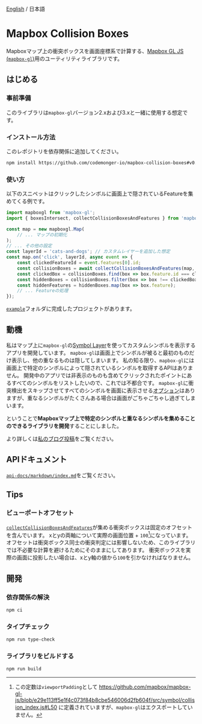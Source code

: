 [English](./README.md) / 日本語

# Mapbox Collision Boxes

Mapboxマップ上の衝突ボックスを画面座標系で計算する、[Mapbox GL JS (`mapbox-gl`)](https://docs.mapbox.com/mapbox-gl-js/guides/)用のユーティリティライブラリです。

## はじめる

### 事前準備

このライブラリは`mapbox-gl`バージョン2.xおよび3.xと一緒に使用する想定です。

### インストール方法

このレポジトリを依存関係に追加してください。

```sh
npm install https://github.com/codemonger-io/mapbox-collision-boxes#v0.2.1
```

### 使い方

以下のスニペットはクリックしたシンボルに画面上で隠されているFeatureを集めてくる例です。

```ts
import mapboxgl from 'mapbox-gl';
import { boxesIntersect, collectCollisionBoxesAndFeatures } from 'mapbox-collision-boxes';

const map = new mapboxgl.Map(
    // ... マップの初期化
);
// ... その他の設定
const layerId = 'cats-and-dogs'; // カスタムレイヤーを追加した想定
const map.on('click', layerId, async event => {
    const clickedFeatureId = event.features[0].id;
    const collisionBoxes = await collectCollisionBoxesAndFeatures(map, layerId);
    const clickedBox = collisionBoxes.find(box => box.feature.id === clickedFeatureId);
    const hiddenBoxes = collisionBoxes.filter(box => box !== clickedBox && boxesIntersect(box.box, clickedBox.box));
    const hiddenFeatures = hiddenBoxes.map(box => box.feature);
    // ... Featureの処理
});
```

[`example`](./example)フォルダに完成したプロジェクトがあります。

## 動機

私はマップ上に`mapbox-gl`の[Symbol Layer](https://docs.mapbox.com/mapbox-gl-js/style-spec/layers/#symbol)を使ってカスタムシンボルを表示するアプリを開発しています。
`mapbox-gl`は画面上でシンボルが被ると最初のものだけ表示し、他の重なるものは隠してしまいます。
私の知る限り、`mapbox-gl`には画面上で特定のシンボルによって隠されているシンボルを取得するAPIはありません。
開発中のアプリでは非表示のものも含めてクリックされたポイントにあるすべてのシンボルをリストしたいので、これでは不都合です。
`mapbox-gl`に衝突検出をスキップさせてすべてのシンボルを画面に表示させる[オプション](https://docs.mapbox.com/mapbox-gl-js/style-spec/layers/#layout-symbol-icon-allow-overlap)はありますが、重なるシンボルがたくさんある場合は画面がごちゃごちゃし過ぎてしまいます。

ということで**Mapboxマップ上で特定のシンボルと重なるシンボルを集めることのできるライブラリを開発**することにしました。

より詳しくは[私のブログ投稿](https://codemonger.io/ja/blog/0009-mapbox-collision-boxes/)をご覧ください。

## APIドキュメント

[`api-docs/markdown/index.md`](./api-docs/markdown/index.md)をご覧ください。

## Tips

### ビューポートオフセット

[`collectCollisionBoxesAndFeatures`](./api-docs/markdown/mapbox-collision-boxes.collectcollisionboxesandfeatures.md)が集める衝突ボックスは固定のオフセットを含んでいます。
xとyの両軸について実際の画面位置 + `100`[^1]になっています。
オフセットは衝突ボックス同士の衝突判定には影響しないため、このライブラリでは不必要な計算を避けるためにそのままにしてあります。
衝突ボックスを実際の画面に投影したい場合は、xとy軸の値から`100`を引かなければなりません。

[^1]: この定数は`viewportPadding`として https://github.com/mapbox/mapbox-gl-js/blob/e29e113ff5e1f4c073f84b8cbe546006d2fb604f/src/symbol/collision_index.js#L50 に定義されていますが、`mapbox-gl`はエクスポートしていません。

## 開発

### 依存関係の解決

```sh
npm ci
```

### タイプチェック

```sh
npm run type-check
```

### ライブラリをビルドする

```sh
npm run build
```